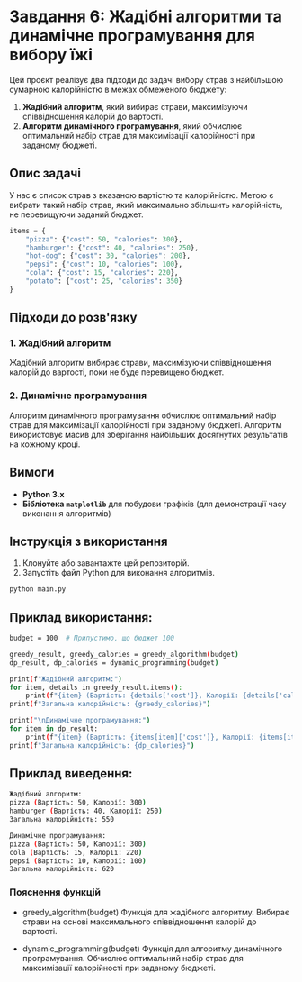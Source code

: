 # Завдання 6: Жадібні алгоритми та динамічне програмування для вибору їжі

Цей проєкт реалізує два підходи до задачі вибору страв з найбільшою сумарною калорійністю в межах обмеженого бюджету:

1. **Жадібний алгоритм**, який вибирає страви, максимізуючи співвідношення калорій до вартості.
2. **Алгоритм динамічного програмування**, який обчислює оптимальний набір страв для максимізації калорійності при заданому бюджеті.

## Опис задачі

У нас є список страв з вказаною вартістю та калорійністю. Метою є вибрати такий набір страв, який максимально збільшить калорійність, не перевищуючи заданий бюджет.

```python
items = {
    "pizza": {"cost": 50, "calories": 300},
    "hamburger": {"cost": 40, "calories": 250},
    "hot-dog": {"cost": 30, "calories": 200},
    "pepsi": {"cost": 10, "calories": 100},
    "cola": {"cost": 15, "calories": 220},
    "potato": {"cost": 25, "calories": 350}
}
```

## Підходи до розв'язку

### 1. Жадібний алгоритм

Жадібний алгоритм вибирає страви, максимізуючи співвідношення калорій до вартості, поки не буде перевищено бюджет.

### 2. Динамічне програмування

Алгоритм динамічного програмування обчислює оптимальний набір страв для максимізації калорійності при заданому бюджеті. Алгоритм використовує масив для зберігання найбільших досягнутих результатів на кожному кроці.

## Вимоги

- **Python 3.x**
- **Бібліотека `matplotlib`** для побудови графіків (для демонстрації часу виконання алгоритмів)

## Інструкція з використання

1. Клонуйте або завантажте цей репозиторій.
2. Запустіть файл Python для виконання алгоритмів.

```bash
python main.py
```

## Приклад використання:

```bash
budget = 100  # Припустимо, що бюджет 100

greedy_result, greedy_calories = greedy_algorithm(budget)
dp_result, dp_calories = dynamic_programming(budget)

print(f"Жадібний алгоритм:")
for item, details in greedy_result.items():
    print(f"{item} (Вартість: {details['cost']}, Калорії: {details['calories']})")
print(f"Загальна калорійність: {greedy_calories}")

print("\nДинамічне програмування:")
for item in dp_result:
    print(f"{item} (Вартість: {items[item]['cost']}, Калорії: {items[item]['calories']})")
print(f"Загальна калорійність: {dp_calories}")
```

## Приклад виведення:

```bash
Жадібний алгоритм:
pizza (Вартість: 50, Калорії: 300)
hamburger (Вартість: 40, Калорії: 250)
Загальна калорійність: 550

Динамічне програмування:
pizza (Вартість: 50, Калорії: 300)
cola (Вартість: 15, Калорії: 220)
pepsi (Вартість: 10, Калорії: 100)
Загальна калорійність: 620
```

### Пояснення функцій

- greedy_algorithm(budget)
  Функція для жадібного алгоритму. Вибирає страви на основі максимального співвідношення калорій до вартості.

- dynamic_programming(budget)
  Функція для алгоритму динамічного програмування. Обчислює оптимальний набір страв для максимізації калорійності при заданому бюджеті.
